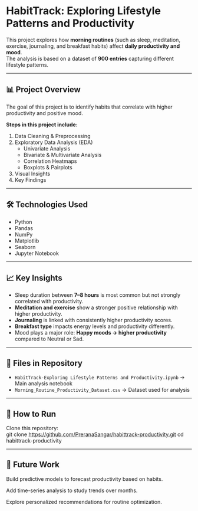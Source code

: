 # HabitTrack: Exploring Lifestyle Patterns and Productivity  

This project explores how **morning routines** (such as sleep, meditation, exercise, journaling, and breakfast habits) affect **daily productivity and mood**.  
The analysis is based on a dataset of **900 entries** capturing different lifestyle patterns.  

---

## 📊 Project Overview  
The goal of this project is to identify habits that correlate with higher productivity and positive mood.  

**Steps in this project include:**  
1. Data Cleaning & Preprocessing  
2. Exploratory Data Analysis (EDA)  
   - Univariate Analysis  
   - Bivariate & Multivariate Analysis  
   - Correlation Heatmaps  
   - Boxplots & Pairplots  
3. Visual Insights  
4. Key Findings  

---

## 🛠️ Technologies Used  
- Python  
- Pandas  
- NumPy  
- Matplotlib  
- Seaborn  
- Jupyter Notebook  

---

## 📈 Key Insights  
- Sleep duration between **7–8 hours** is most common but not strongly correlated with productivity.  
- **Meditation and exercise** show a stronger positive relationship with higher productivity.  
- **Journaling** is linked with consistently higher productivity scores.  
- **Breakfast type** impacts energy levels and productivity differently.  
- Mood plays a major role: **Happy moods → higher productivity** compared to Neutral or Sad.  

---

## 📂 Files in Repository  
- `HabitTrack-Exploring Lifestyle Patterns and Productivity.ipynb` → Main analysis notebook  
- `Morning_Routine_Productivity_Dataset.csv` → Dataset used for analysis  

---

## 🚀 How to Run  
 Clone this repository:  
   git clone https://github.com/PreranaSangar/habittrack-productivity.git
   cd habittrack-productivity

---

## 📌 Future Work

Build predictive models to forecast productivity based on habits.

Add time-series analysis to study trends over months.

Explore personalized recommendations for routine optimization.
